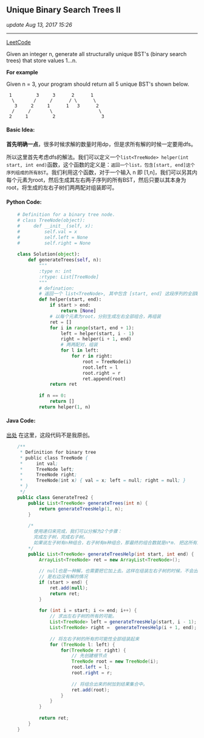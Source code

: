 ## Unique Binary Search Trees II
_update Aug 13, 2017  15:26_

---
[LeetCode](https://leetcode.com/problems/unique-binary-search-trees-ii/description/)

Given an integer n, generate all structurally unique BST's (binary search trees) that store values 1...n.

**For example**

Given n = 3, your program should return all 5 unique BST's shown below.

     1         3     3      2      1
      \       /     /      / \      \
       3     2     1      1   3      2
      /     /       \                 \
     2     1         2                 3
     
#### Basic Idea:
**首先明确一点**，很多时候求解的数量时用dp，但是求所有解的时候一定要用dfs。

所以这里首先考虑dfs的解法。我们可以定义一个`list<TreeNode> helper(int start, int end)`函数，这个函数的定义是：`返回一个list，包含[start, end]这个序列组成的所有BST`。我们利用这个函数，对于一个输入 n 即 [1,n]，我们可以另其内每个元素为root，然后生成其左右两子序列的所有BST，然后只要以其本身为root，将生成的左右子树们两两配对组装即可。

#### Python Code:
```python
    # Definition for a binary tree node.
    # class TreeNode(object):
    #     def __init__(self, x):
    #         self.val = x
    #         self.left = None
    #         self.right = None
    
    class Solution(object):
        def generateTrees(self, n):
            """
            :type n: int
            :rtype: List[TreeNode]
            """
            # defination:
            # 返回一个 list<TreeNode>, 其中包含 [start, end] 这段序列的全部BST的root
            def helper(start, end):
                if start > end:
                    return [None]
                # 以每个元素为root，分别生成左右全部组合，再组装
                ret = []
                for i in range(start, end + 1):
                    left = helper(start, i - 1)
                    right = helper(i + 1, end)
                    # 两两配对，组装
                    for l in left:
                        for r in right:
                            root = TreeNode(i)
                            root.left = l
                            root.right = r
                            ret.append(root)
                return ret
            
            if n == 0:
                return []
            return helper(1, n)
```

#### Java Code:
[出处](https://github.com/yuzhangcmu/LeetCode/blob/master/tree/GenerateTree2.java) 在这里，这段代码不是我原创。
```java
    /**
     * Definition for binary tree
     * public class TreeNode {
     *     int val;
     *     TreeNode left;
     *     TreeNode right;
     *     TreeNode(int x) { val = x; left = null; right = null; }
     * }
     */
    public class GenerateTree2 {
        public List<TreeNode> generateTrees(int n) {
            return generateTreesHelp(1, n);
        }
        
        /*
          使用递归来完成，我们可以分解为2个步骤：
          完成左子树，完成右子树。
          如果说左子树有n种组合，右子树有m种组合，那最终的组合数就是n*m. 把这所有的组合组装起来即可
        */    
        public List<TreeNode> generateTreesHelp(int start, int end) {
            ArrayList<TreeNode> ret = new ArrayList<TreeNode>();
    
            // null也是一种解，也需要把它加上去。这样在组装左右子树的时候，不会出现左边没有解的情况，或
            // 是右边没有解的情况
            if (start > end) {
                ret.add(null);
                return ret;
            }
    
            for (int i = start; i <= end; i++) {
                // 求出左右子树的所有的可能。
                List<TreeNode> left = generateTreesHelp(start, i - 1);
                List<TreeNode> right =  generateTreesHelp(i + 1, end);
    
                // 将左右子树的所有的可能性全部组装起来
                for (TreeNode l: left) {
                    for(TreeNode r: right) {
                        // 先创建根节点 
                        TreeNode root = new TreeNode(i);
                        root.left = l;
                        root.right = r;
    
                        // 将组合出来的树加到结果集合中。
                        ret.add(root);
                    }
                }
            }
    
            return ret;
        }
    }
```
